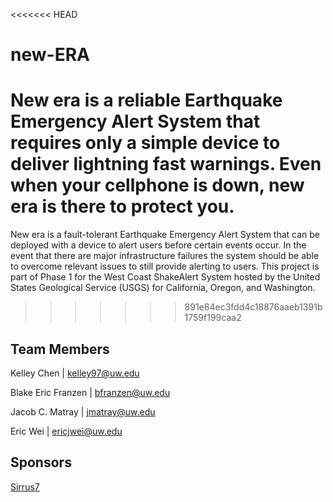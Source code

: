 <<<<<<< HEAD
# new-ERA

New era is a reliable Earthquake Emergency Alert System that requires only a simple device to deliver lightning fast warnings. Even when your cellphone is down, new era is there to protect you.
=======
New era is a fault-tolerant Earthquake Emergency Alert System that can be deployed with a device to alert users before certain events occur.
In the event that there are major infrastructure failures the system should be able to overcome relevant issues to still provide alerting to users.
This project is part of Phase 1 for the West Coast ShakeAlert System hosted by the United States Geological Service (USGS) for California, Oregon, and Washington. 
>>>>>>> 891e84ec3fdd4c18876aaeb1391b1759f199caa2

## Team Members

Kelley Chen | kelley97@uw.edu

Blake Eric Franzen | bfranzen@uw.edu

Jacob C. Matray | jmatray@uw.edu

Eric Wei | ericjwei@uw.edu

## Sponsors

[Sirrus7](https://www.sirrus7.com/)
